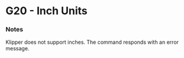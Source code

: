 <!--
Copyright (C) 2016,2017  Kevin O'Connor <kevin@koconnor.net>

This file may be distributed under the terms of the GNU GPLv3 license.
-->

# G20 - Inch Units

### Notes

Klipper does not support inches.
The command responds with an error message.